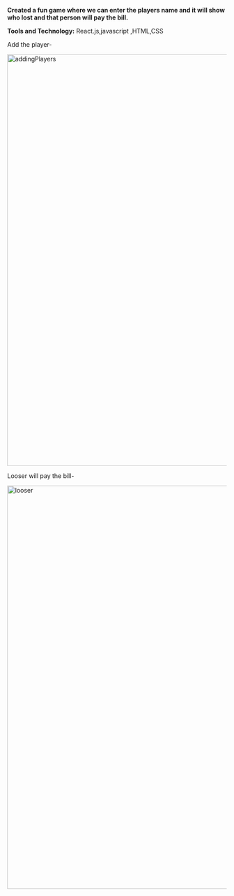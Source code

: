 **Created a fun game where we can enter the players name and it will show who lost and that person will pay the bill.**

**Tools and Technology:** React.js,javascript ,HTML,CSS


Add the player-

<img width="944" alt="addingPlayers" src="https://github.com/sakshisingh301/WhoPaysTheBillGame/assets/65009101/69be6d04-ac82-4d4d-834e-fa5ceab4e8f7">

<br />

Looser will pay the bill-

<img width="925" alt="looser" src="https://github.com/sakshisingh301/WhoPaysTheBillGame/assets/65009101/fbf08554-ce93-4663-9163-eb837c3c6d5b">

